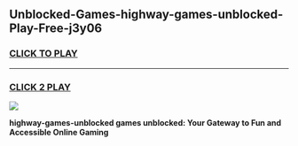 
## Unblocked-Games-highway-games-unblocked-Play-Free-j3y06
<h3>
<a href="https://premium76.site?title=highway-games-unblocked&ref=15A">CLICK TO PLAY</a></h3>
<hr>

<h3>
<a href="https://premium76.site?title=highway-games-unblocked&ref=15A">CLICK 2 PLAY</a>
  
</h3>

<a href="https://premium76.site?title=highway-games-unblocked&ref=15A"><img src="https://clearcache.store/games.png"></a>


**highway-games-unblocked games unblocked: Your Gateway to Fun and Accessible Online Gaming**
